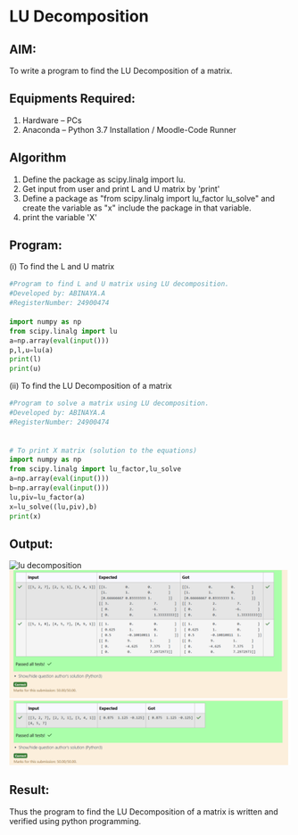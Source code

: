 # LU Decomposition 

## AIM:
To write a program to find the LU Decomposition of a matrix.

## Equipments Required:
1. Hardware – PCs
2. Anaconda – Python 3.7 Installation / Moodle-Code Runner

## Algorithm
1. Define the package as scipy.linalg import lu.
2. Get input from user and print L and U matrix by 'print'
3. Define a package as "from scipy.linalg import lu_factor lu_solve" and create the variable as "x"
include the package in that variable.
4. print the variable 'X' 

## Program:
(i) To find the L and U matrix
``` python
#Program to find L and U matrix using LU decomposition.
#Developed by: ABINAYA.A 
#RegisterNumber: 24900474 

import numpy as np
from scipy.linalg import lu
a=np.array(eval(input()))
p,l,u=lu(a)
print(l)
print(u)
```
(ii) To find the LU Decomposition of a matrix
``` python
#Program to solve a matrix using LU decomposition.
#Developed by: ABINAYA.A
#RegisterNumber: 24900474


# To print X matrix (solution to the equations)
import numpy as np
from scipy.linalg import lu_factor,lu_solve
a=np.array(eval(input()))
b=np.array(eval(input()))
lu,piv=lu_factor(a)
x=lu_solve((lu,piv),b)
print(x)
```

## Output:
![lu decomposition]()
![alt text](<exp05 i.png>)
![alt text](<exp 05 ii.png>)


## Result:
Thus the program to find the LU Decomposition of a matrix is written and verified using python programming.

